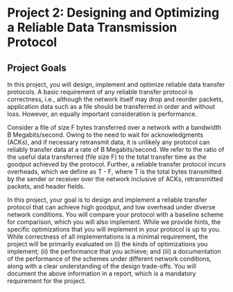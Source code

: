 # Project 2: Designing and Optimizing a Reliable Data Transmission Protocol

## Project Goals
In this project, you will design, implement and optimize reliable data transfer protocols. A basic requirement of any reliable transfer protocol is correctness, i.e., although the network itself may drop and reorder packets, application data such as a file should be transferred in order and without loss. However, an equally important consideration is performance.

Consider a file of size F bytes transferred over a network with a bandwidth B Megabits/second. Owing to the need to wait for acknowledgments (ACKs), and if necessary retransmit data, it is unlikely any protocol can reliably transfer data at a rate of B Megabits/second. We refer to the ratio of the useful data transferred (file size F) to the total transfer time as the goodput achieved by the protocol. Further, a reliable transfer protocol incurs overheads, which we define as T - F, where T is the total bytes transmitted by the sender or receiver over the network inclusive of ACKs, retransmitted packets, and header fields.

In this project, your goal is to design and implement a reliable transfer protocol that can achieve high goodput, and low overhead under diverse network conditions. You will compare your protocol with a baseline scheme for comparison, which you will also implement. While we provide hints, the specific optimizations that you will implement in your protocol is up to you. While correctness of all implementations is a minimal requirement, the project will be primarily evaluated on (i) the kinds of optimizations you implement; (ii) the performance that you achieve; and (iii) a documentation of the performance of the schemes under different network conditions, along with a clear understanding of the design trade-offs. You will document the above information in a report, which is a mandatory requirement for the project.
